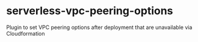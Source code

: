 # serverless-vpc-peering-options
Plugin to set VPC peering options after deployment that are unavailable via Cloudformation
